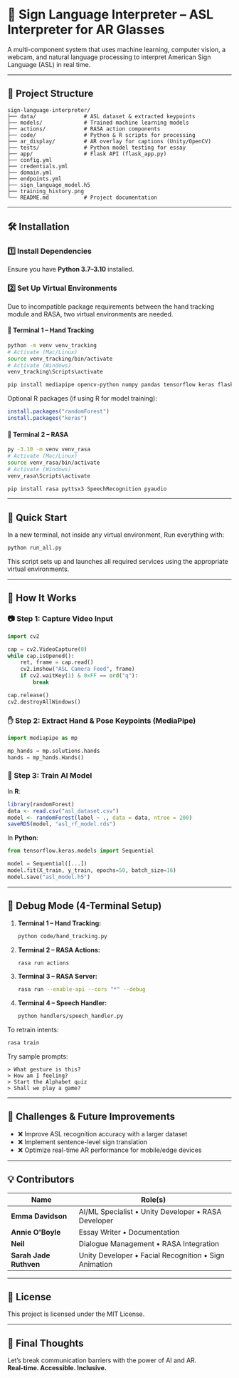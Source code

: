 
# 🧠 Sign Language Interpreter – ASL Interpreter for AR Glasses

A multi-component system that uses machine learning, computer vision, a webcam, and natural language processing to interpret American Sign Language (ASL) in real time.

---

## 📁 Project Structure

```
sign-language-interpreter/
├── data/               # ASL dataset & extracted keypoints
├── models/             # Trained machine learning models
├── actions/            # RASA action components
├── code/               # Python & R scripts for processing
├── ar_display/         # AR overlay for captions (Unity/OpenCV)
├── tests/              # Python model testing for essay
├── app/                # Flask API (flask_app.py)
├── config.yml
├── credentials.yml
├── domain.yml
├── endpoints.yml
├── sign_language_model.h5
├── training_history.png
└── README.md           # Project documentation
```

---

## 🛠️ Installation

### 1️⃣ Install Dependencies

Ensure you have **Python 3.7–3.10** installed.

### 2️⃣ Set Up Virtual Environments

Due to incompatible package requirements between the hand tracking module and RASA, two virtual environments are needed.

#### 🔹 Terminal 1 – Hand Tracking

```bash
python -m venv venv_tracking
# Activate (Mac/Linux)
source venv_tracking/bin/activate
# Activate (Windows)
venv_tracking\Scripts\activate

pip install mediapipe opencv-python numpy pandas tensorflow keras flask flask-cors deepface tf-keras
```

Optional R packages (if using R for model training):

```r
install.packages("randomForest")
install.packages("keras")
```

#### 🔹 Terminal 2 – RASA

```bash
py -3.10 -m venv venv_rasa
# Activate (Mac/Linux)
source venv_rasa/bin/activate
# Activate (Windows)
venv_rasa\Scripts\activate

pip install rasa pyttsx3 SpeechRecognition pyaudio
```
---

## 🔄 Quick Start

In a new terminal, not inside any virtual environment, Run everything with:

```bash
python run_all.py
```

This script sets up and launches all required services using the appropriate virtual environments.

---

## 🎥 How It Works

### 📷 Step 1: Capture Video Input

```python
import cv2

cap = cv2.VideoCapture(0)
while cap.isOpened():
    ret, frame = cap.read()
    cv2.imshow("ASL Camera Feed", frame)
    if cv2.waitKey(1) & 0xFF == ord("q"):
        break

cap.release()
cv2.destroyAllWindows()
```

### ✋ Step 2: Extract Hand & Pose Keypoints (MediaPipe)

```python
import mediapipe as mp

mp_hands = mp.solutions.hands
hands = mp_hands.Hands()
```

### 🧠 Step 3: Train AI Model

In **R**:

```r
library(randomForest)
data <- read.csv("asl_dataset.csv")
model <- randomForest(label ~ ., data = data, ntree = 200)
saveRDS(model, "asl_rf_model.rds")
```

In **Python**:

```python
from tensorflow.keras.models import Sequential

model = Sequential([...])
model.fit(X_train, y_train, epochs=50, batch_size=16)
model.save("asl_model.h5")
```

---

## 🐞 Debug Mode (4-Terminal Setup)

1. **Terminal 1 – Hand Tracking:**

   ```bash
   python code/hand_tracking.py
   ```

2. **Terminal 2 – RASA Actions:**

   ```bash
   rasa run actions
   ```

3. **Terminal 3 – RASA Server:**

   ```bash
   rasa run --enable-api --cors "*" --debug
   ```

4. **Terminal 4 – Speech Handler:**

   ```bash
   python handlers/speech_handler.py
   ```

To retrain intents:

```bash
rasa train
```

Try sample prompts:

```
> What gesture is this?
> How am I feeling?
> Start the Alphabet quiz
> Shall we play a game?
```

---

## 📌 Challenges & Future Improvements

- ❌ Improve ASL recognition accuracy with a larger dataset  
- ❌ Implement sentence-level sign translation  
- ❌ Optimize real-time AR performance for mobile/edge devices  

---

## 💡 Contributors

| Name                  | Role(s)                                                          |
|-----------------------|------------------------------------------------------------------|
| **Emma Davidson**     | AI/ML Specialist • Unity Developer • RASA Developer             |
| **Annie O'Boyle**     | Essay Writer • Documentation                                     |
| **Neil**              | Dialogue Management • RASA Integration                           |
| **Sarah Jade Ruthven**| Unity Developer • Facial Recognition • Sign Animation            |

---

## 📜 License

This project is licensed under the MIT License.

---

## 🌟 Final Thoughts

Let’s break communication barriers with the power of AI and AR.  
**Real-time. Accessible. Inclusive.**
